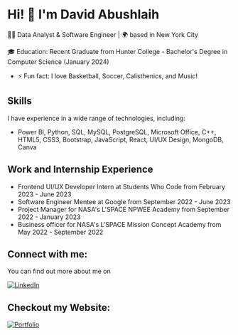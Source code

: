 # Hi! 👋 I'm David Abushlaih

👨‍💻 Data Analyst & Software Engineer | 🌍 based in New York City

🎓 Education: Recent Graduate from Hunter College - Bachelor's Degree in Computer Science (January 2024)

- ⚡ Fun fact: I love Basketball, Soccer, Calisthenics, and Music!

## Skills

I have experience in a wide range of technologies, including:

- Power BI, Python, SQL, MySQL, PostgreSQL, Microsoft Office, C++, HTML5, CSS3, Bootstrap, JavaScript, React, UI/UX Design, MongoDB, Canva


## Work and Internship Experience

- Frontend UI/UX Developer Intern at Students Who Code from February 2023 - June 2023
- Software Engineer Mentee at Google from September 2022 - June 2023
- Project Manager for NASA's L'SPACE NPWEE Academy from September 2022 - January 2023
- Business officer for NASA's L'SPACE Mission Concept Academy from May 2022 - September 2022


## Connect with me:
You can find out more about me on

[![LinkedIn](https://img.shields.io/badge/-LinkedIn-0077B5?style=for-the-badge&logo=linkedin&logoColor=white)](https://www.linkedin.com/in/david-abushlaih/)

## Checkout my Website:
[![Portfolio](https://img.shields.io/badge/%20Portfolio-gray?style=for-the-badge)](https://davida123777.github.io/Portfolio-Website/index.html)
